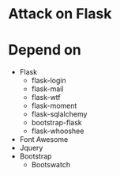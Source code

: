 # Attack on Flask
# Depend on

- Flask
  - flask-login
  - flask-mail
  - flask-wtf
  - flask-moment
  - flask-sqlalchemy
  - bootstrap-flask
  - flask-whooshee
- Font Awesome
- Jquery
- Bootstrap
  - Bootswatch 

